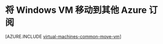 <properties
	pageTitle="将 Windows VM 移动到其他订阅 | Azure"
	description="在 Resource Manager 部署模型中将 Windows VM 移动到其他 Azure 订阅。"
	services="virtual-machines-windows"
	documentationCenter=""
	authors="cynthn"
	manager="timlt"
	editor=""
	tags="azure-resource-manager"/>

<tags
	ms.service="virtual-machines-windows"
	ms.date="07/06/2016"
	wacn.date=""/>

	


# 将 Windows VM 移动到其他 Azure 订阅 

[AZURE.INCLUDE [virtual-machines-common-move-vm](../includes/virtual-machines-common-move-vm.md)]

<!---HONumber=Mooncake_0801_2016-->